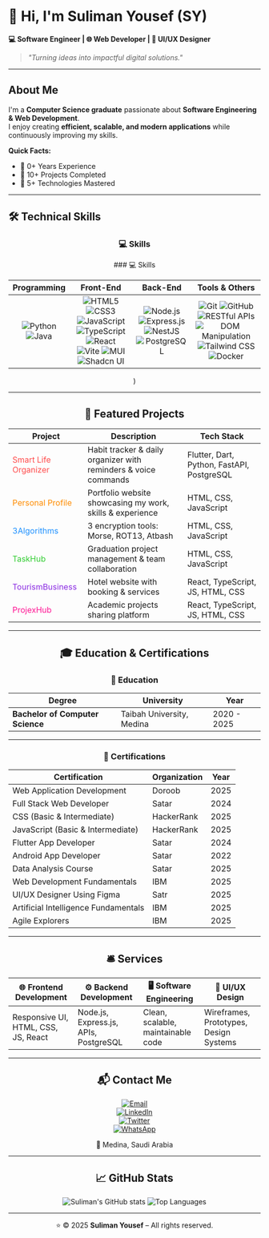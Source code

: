 # 👋 Hi, I'm Suliman Yousef (SY)

**💻 Software Engineer | 🌐 Web Developer | 🎨 UI/UX Designer**  

> _"Turning ideas into impactful digital solutions."_  

---

##  About Me
I'm a **Computer Science graduate** passionate about **Software Engineering & Web Development**.  
I enjoy creating **efficient, scalable, and modern applications** while continuously improving my skills.  

**Quick Facts:**  
- 🔹 0+ Years Experience  
- 🔹 10+ Projects Completed  
- 🔹 5+ Technologies Mastered  

---

## 🛠️ Technical Skills

<div align="center">

### 💻 Skills
<div align="center">
### 💻 Skills

| **Programming** | **Front-End** | **Back-End** | **Tools & Others** |
|:----------------:|:--------------:|:-------------:|:------------------:|
| ![Python](https://img.shields.io/badge/Python-3776AB?style=for-the-badge&logo=python&logoColor=white) ![Java](https://img.shields.io/badge/Java-007396?style=for-the-badge&logo=java&logoColor=white) | ![HTML5](https://img.shields.io/badge/HTML5-E34F26?style=for-the-badge&logo=html5&logoColor=white) ![CSS3](https://img.shields.io/badge/CSS3-1572B6?style=for-the-badge&logo=css3&logoColor=white) ![JavaScript](https://img.shields.io/badge/JavaScript-F7DF1E?style=for-the-badge&logo=javascript&logoColor=black) ![TypeScript](https://img.shields.io/badge/TypeScript-007ACC?style=for-the-badge&logo=typescript&logoColor=white) ![React](https://img.shields.io/badge/React-20232A?style=for-the-badge&logo=react&logoColor=61DAFB) ![Vite](https://img.shields.io/badge/Vite-646CFF?style=for-the-badge&logo=vite&logoColor=white) ![MUI](https://img.shields.io/badge/MUI-007FFF?style=for-the-badge&logo=mui&logoColor=white) ![Shadcn UI](https://img.shields.io/badge/Shadcn_UI-000000?style=for-the-badge&logo=shadcnui&logoColor=white) | ![Node.js](https://img.shields.io/badge/Node.js-339933?style=for-the-badge&logo=nodedotjs&logoColor=white) ![Express.js](https://img.shields.io/badge/Express.js-000000?style=for-the-badge&logo=express&logoColor=white) ![NestJS](https://img.shields.io/badge/NestJS-E0234E?style=for-the-badge&logo=nestjs&logoColor=white) ![PostgreSQL](https://img.shields.io/badge/PostgreSQL-316192?style=for-the-badge&logo=postgresql&logoColor=white) | ![Git](https://img.shields.io/badge/Git-F05032?style=for-the-badge&logo=git&logoColor=white) ![GitHub](https://img.shields.io/badge/GitHub-181717?style=for-the-badge&logo=github&logoColor=white) ![RESTful APIs](https://img.shields.io/badge/RESTful_APIs-009688?style=for-the-badge&logo=api&logoColor=white) ![DOM Manipulation](https://img.shields.io/badge/DOM_Manipulation-FF9800?style=for-the-badge&logo=javascript&logoColor=white) ![Tailwind CSS](https://img.shields.io/badge/Tailwind_CSS-06B6D4?style=for-the-badge&logo=tailwindcss&logoColor=white) ![Docker](https://img.shields.io/badge/Docker-2496ED?style=for-the-badge&logo=docker&logoColor=white) |
)

</div>




---

## 🚀 Featured Projects

| Project | Description | Tech Stack |
|---------|-------------|------------|
| <span style="color:#FF4C4C">Smart Life Organizer</span> | Habit tracker & daily organizer with reminders & voice commands | Flutter, Dart, Python, FastAPI, PostgreSQL |
| <span style="color:#FF8C00">Personal Profile</span> | Portfolio website showcasing my work, skills & experience | HTML, CSS, JavaScript |
| <span style="color:#1E90FF">3Algorithms</span> | 3 encryption tools: Morse, ROT13, Atbash | HTML, CSS, JavaScript |
| <span style="color:#32CD32">TaskHub</span> | Graduation project management & team collaboration | HTML, CSS, JavaScript |
| <span style="color:#8A2BE2">TourismBusiness</span> | Hotel website with booking & services | React, TypeScript, JS, HTML, CSS |
| <span style="color:#FF1493">ProjexHub</span> | Academic projects sharing platform | React, TypeScript, JS, HTML, CSS |

---

## 🎓 Education & Certifications

### 📘 Education
| Degree | University | Year |
|--------|------------|------|
| **Bachelor of Computer Science** | Taibah University, Medina | 2020 - 2025 |

---

### 📜 Certifications
| Certification | Organization | Year |
|---------------|-------------|------|
| Web Application Development | Doroob | 2025 |
| Full Stack Web Developer | Satar | 2024 |
| CSS (Basic & Intermediate) | HackerRank | 2025 |
| JavaScript (Basic & Intermediate) | HackerRank | 2025 |
| Flutter App Developer | Satar | 2024 |
| Android App Developer | Satar | 2022 |
| Data Analysis Course | Satar | 2025 |
| Web Development Fundamentals | IBM | 2025 |
| UI/UX Designer Using Figma | Satr | 2025 |
| Artificial Intelligence Fundamentals | IBM | 2025 |
| Agile Explorers | IBM | 2025 |

---

## 🛎️ Services
<div align="center">

| 🌐 Frontend Development | ⚙️ Backend Development | 🖥️ Software Engineering | 🎨 UI/UX Design |
|--------------------------|------------------------|--------------------------|-----------------|
| Responsive UI, HTML, CSS, JS, React | Node.js, Express.js, APIs, PostgreSQL | Clean, scalable, maintainable code | Wireframes, Prototypes, Design Systems |

</div>

---

## 📬 Contact Me
<div align="center">

[![Email](https://img.shields.io/badge/Email-D14836?style=for-the-badge&logo=gmail&logoColor=white)](mailto:sulimany662@gmail.com)  
[![LinkedIn](https://img.shields.io/badge/LinkedIn-0077B5?style=for-the-badge&logo=linkedin&logoColor=white)](https://www.linkedin.com/in/suliaman-yousef-36265a320)  
[![Twitter](https://img.shields.io/badge/Twitter-1DA1F2?style=for-the-badge&logo=twitter&logoColor=white)](https://twitter.com/Su05l)  
[![WhatsApp](https://img.shields.io/badge/WhatsApp-25D366?style=for-the-badge&logo=whatsapp&logoColor=white)](https://wa.me/966590128804)  

📍 Medina, Saudi Arabia

</div>

---

## 📈 GitHub Stats
![Suliman's GitHub stats](https://github-readme-stats.vercel.app/api?username=Su03l&show_icons=true&theme=radical)
![Top Languages](https://github-readme-stats.vercel.app/api/top-langs/?username=Su03l&layout=compact&theme=radical)

---

⭐️ © 2025 **Suliman Yousef** – All rights reserved.
